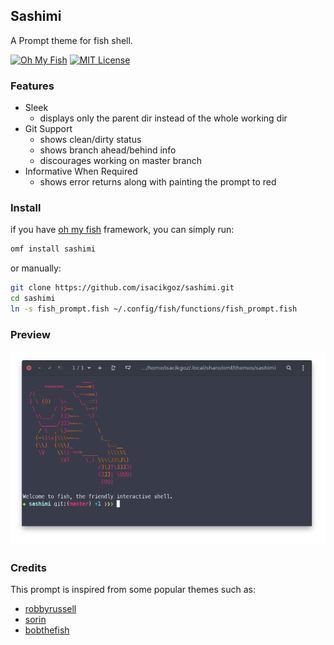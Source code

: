 ## Sashimi

A Prompt theme for fish shell.

[![Oh My Fish](https://img.shields.io/badge/Framework-Oh_My_Fish-blue.svg)](https://github.com/oh-my-fish/oh-my-fish) [![MIT License](https://img.shields.io/badge/license-MIT-brightgreen.svg)](/LICENSE)

### Features
- Sleek
  - displays only the parent dir instead of the whole working dir
- Git Support
  - shows clean/dirty status
  - shows branch ahead/behind info
  - discourages working on master branch
- Informative When Required
  - shows error returns along with painting the prompt to red

### Install
if you have [oh my fish](https://github.com/oh-my-fish/oh-my-fish) framework, you can simply run:
```bash
omf install sashimi
```
or manually:
```bash
git clone https://github.com/isacikgoz/sashimi.git
cd sashimi
ln -s fish_prompt.fish ~/.config/fish/functions/fish_prompt.fish
```

### Preview
![screenshot](images/preview.png)

### Credits
This prompt is inspired from some popular themes such as:
- [robbyrussell](https://github.com/robbyrussell/oh-my-zsh/blob/master/themes/robbyrussell.zsh-theme)
- [sorin](https://github.com/fish-shell/fish-shell/tree/master/share/tools/web_config/sample_prompts)
- [bobthefish](https://github.com/oh-my-fish/theme-bobthefish)
